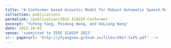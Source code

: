 ```yaml
---
title: "A Conformer based Acoustic Model for Robust Automatic Speech Recognition"
collection: publications
permalink: /publication/2022-ICASSP-Conformer
excerpt: 'Yufeng Yang, Peidong Wang, and DeLiang Wang'
date: 2022-10-01
venue: 'submitted to IEEE ICASSP 2022'
<!-- paperurl: 'http://yfyangseu.github.io/files/2017-SiPS.pdf' -->
---
```

<!-- This paper is about the number 1. The number 2 is left for future work.
 -->
 
<!-- [Download](http://yfyangseu.github.io/files/2017-SiPS.pdf) -->
<!-- 
Recommended citation: Your Name, You. (2009). "Paper Title Number 1." <i>Journal 1</i>. 1(1).
 -->

<!-- ---
title: "An Efficient Conjugate Residual Detector for Massive MIMO Systems"
collection: publications
permalink: /publication/2009-10-01-paper-title-number-1
excerpt: 'This paper is about the number 1. The number 2 is left for future work.'
date: 2017-10-01
venue: 'IEEE International Workshop on Signal Processing Systems (SiPS)'
paperurl: 'http://yfyangseu.github.io/files/2017-SiPS.pdf'
citation: 'Your Name, You. (2009). &quot;Paper Title Number 1.&quot; <i>Journal 1</i>. 1(1).'
--- -->
 
